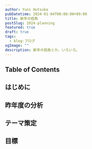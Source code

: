 ```yaml
---
author: Yuni Hutsuka
pubDatetime: 2024-01-04T00:00:00+09:00
title: 新年の抱負
postSlug: 2024-planning
featured: true
draft: true
tags:
  - blog-ブログ
ogImage: ""
description: 新年の抱負とか、いろいろ。
---
```


## Table of Contents

## はじめに

## 昨年度の分析

## テーマ策定

## 目標
